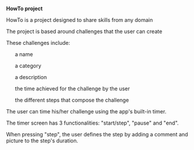 <strong>HowTo project</strong>
<br>	
<p>HowTo is a project designed to share skills from any domain</p>
<p>The project is based around challenges that the user can create</p>
<p>These challenges include:</p>
<ul>a name</ul>
<ul>a category</ul>
<ul>a description</ul>
<ul>the time achieved for the challenge by the user</ul>
<ul>the different steps that compose the challenge</ul>
<p>The user can time his/her challenge using the app's built-in timer.</p>
<p>The timer screen has 3 functionalities: "start/step", "pause" and "end".</p>
<p>When pressing "step", the user defines the step by adding a comment and picture to the step's duration.</p>